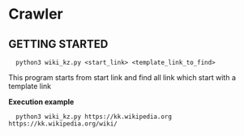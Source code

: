 # Crawler
## GETTING STARTED
```
  python3 wiki_kz.py <start_link> <template_link_to_find>
```
This program starts from start link and find all link which start with a template link

**Execution example**
```
  python3 wiki_kz.py https://kk.wikipedia.org https://kk.wikipedia.org/wiki/
```
